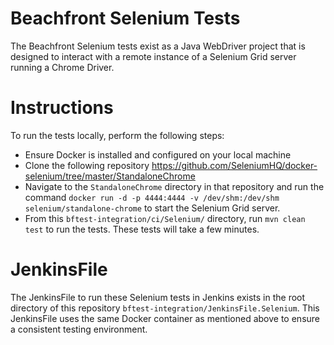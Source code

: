 # Beachfront Selenium Tests

The Beachfront Selenium tests exist as a Java WebDriver project that is designed to interact with a remote instance of a Selenium Grid server running a Chrome Driver.

# Instructions

To run the tests locally, perform the following steps:

* Ensure Docker is installed and configured on your local machine
* Clone the following repository  https://github.com/SeleniumHQ/docker-selenium/tree/master/StandaloneChrome
* Navigate to the `StandaloneChrome` directory in that repository and run the command `docker run -d -p 4444:4444 -v /dev/shm:/dev/shm selenium/standalone-chrome` to start the Selenium Grid server.
* From this `bftest-integration/ci/Selenium/` directory, run `mvn clean test` to run the tests. These tests will take a few minutes. 

# JenkinsFile

The JenkinsFile to run these Selenium tests in Jenkins exists in the root directory of this repository `bftest-integration/JenkinsFile.Selenium`. This JenkinsFile uses the same Docker container as mentioned above to ensure a consistent testing environment.